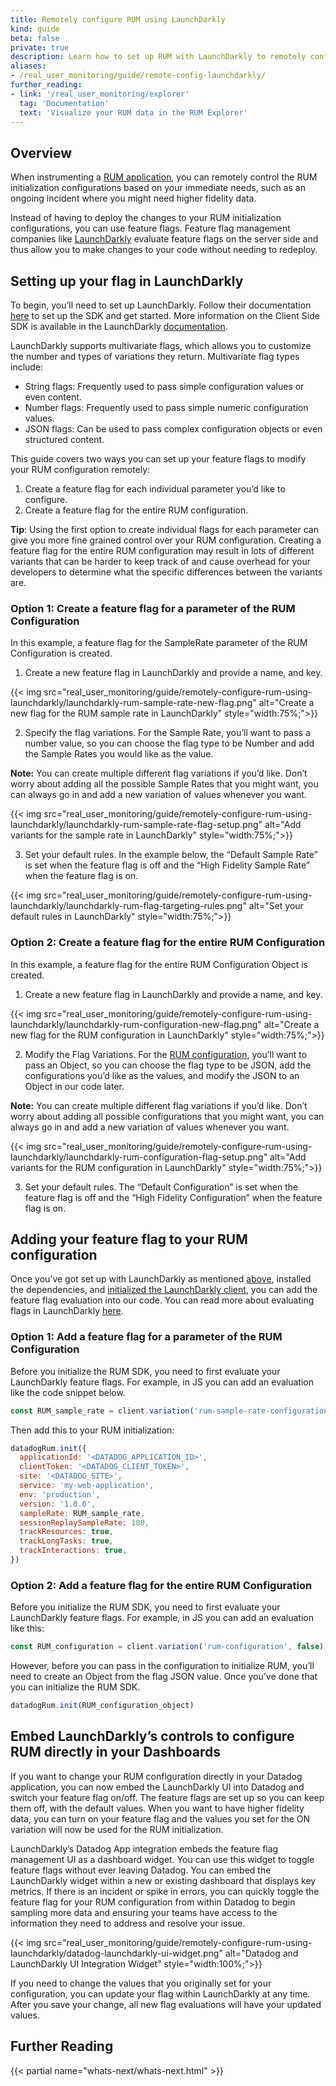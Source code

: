 ```yaml
---
title: Remotely configure RUM using LaunchDarkly
kind: guide
beta: false
private: true
description: Learn how to set up RUM with LaunchDarkly to remotely configure RUM sampling.
aliases:
- /real_user_monitoring/guide/remote-config-launchdarkly/
further_reading:
- link: '/real_user_monitoring/explorer'
  tag: 'Documentation'
  text: 'Visualize your RUM data in the RUM Explorer'
---
```


## Overview
When instrumenting a [RUM application](/real_user_monitoring/browser#setup), you can remotely control the RUM initialization configurations based on your immediate needs, such as an ongoing incident where you might need higher fidelity data.

Instead of having to deploy the changes to your RUM initialization configurations, you can use feature flags. Feature flag management companies like [LaunchDarkly](https://launchdarkly.com/) evaluate feature flags on the server side and thus allow you to make changes to your code without needing to redeploy. 

## Setting up your flag in LaunchDarkly
To begin, you’ll need to set up LaunchDarkly. Follow their documentation [here](https://docs.launchdarkly.com/home/getting-started/setting-up) to set up the SDK and get started. More information on the Client Side SDK is available in the LaunchDarkly [documentation](https://docs.launchdarkly.com/sdk/client-side).

LaunchDarkly supports multivariate flags, which allows you to customize the number and types of variations they return. Multivariate flag types include: 

- String flags: Frequently used to pass simple configuration values or even content.
- Number flags: Frequently used to pass simple numeric configuration values.
- JSON flags: Can be used to pass complex configuration objects or even structured content.

This guide covers two ways you can set up your feature flags to modify your RUM configuration remotely:

1. Create a feature flag for each individual parameter you’d like to configure.
2. Create a feature flag for the entire RUM configuration.

**Tip**: Using the first option to create individual flags for each parameter can give you more fine grained control over your RUM configuration. Creating a feature flag for the entire RUM configuration may result in lots of different variants that can be harder to keep track of and cause overhead for your developers to determine what the specific differences between the variants are.

### Option 1: Create a feature flag for a parameter of the RUM Configuration 
In this example, a feature flag for the SampleRate parameter of the RUM Configuration is created.

1. Create a new feature flag in LaunchDarkly and provide a name, and key. 

{{< img src="real_user_monitoring/guide/remotely-configure-rum-using-launchdarkly/launchdarkly-rum-sample-rate-new-flag.png" alt="Create a new flag for the RUM sample rate in LaunchDarkly" style="width:75%;">}}

2. Specify the flag variations. For the Sample Rate, you’ll want to pass a number value, so you can choose the flag type to be Number and add the Sample Rates you would like as the value.

**Note:** You can create multiple different flag variations if you’d like. Don’t worry about adding all the possible Sample Rates that you might want, you can always go in and add a new variation of values whenever you want.

{{< img src="real_user_monitoring/guide/remotely-configure-rum-using-launchdarkly/launchdarkly-rum-sample-rate-flag-setup.png" alt="Add variants for the sample rate in LaunchDarkly" style="width:75%;">}}

3. Set your default rules. In the example below, the “Default Sample Rate” is set when the feature flag is off and the “High Fidelity Sample Rate” when the feature flag is on.

{{< img src="real_user_monitoring/guide/remotely-configure-rum-using-launchdarkly/launchdarkly-rum-flag-targeting-rules.png" alt="Set your default rules in LaunchDarkly" style="width:75%;">}}

### Option 2: Create a feature flag for the entire RUM Configuration
In this example, a feature flag for the entire RUM Configuration Object is created.

1. Create a new feature flag in LaunchDarkly and provide a name, and key. 

{{< img src="real_user_monitoring/guide/remotely-configure-rum-using-launchdarkly/launchdarkly-rum-configuration-new-flag.png" alt="Create a new flag for the RUM configuration in LaunchDarkly" style="width:75%;">}}

2. Modify the Flag Variations. For the [RUM configuration](/real_user_monitoring/browser#setup), you’ll want to pass an Object, so you can choose the flag type to be JSON, add the configurations you’d like as the values, and modify the JSON to an Object in our code later.

**Note:** You can create multiple different flag variations if you’d like. Don’t worry about adding all possible configurations that you might want, you can always go in and add a new variation of values whenever you want.

{{< img src="real_user_monitoring/guide/remotely-configure-rum-using-launchdarkly/launchdarkly-rum-configuration-flag-setup.png" alt="Add variants for the RUM configuration in LaunchDarkly" style="width:75%;">}}

3. Set your default rules. The “Default Configuration” is set when the feature flag is off and the “High Fidelity Configuration” when the feature flag is on.

## Adding your feature flag to your RUM configuration
Once you’ve got set up with LaunchDarkly as mentioned [above](#setting-up-your-flag-in-launchdarkly), installed the dependencies, and [initialized the LaunchDarkly client](https://docs.launchdarkly.com/sdk/client-side/javascript#initializing-the-client
), you can add the feature flag evaluation into our code. You can read more about evaluating flags in LaunchDarkly [here](https://docs.launchdarkly.com/sdk/features/evaluating).


### Option 1: Add a feature flag for a parameter of the RUM Configuration 
Before you initialize the RUM SDK, you need to first evaluate your LaunchDarkly feature flags. For example, in JS you can add an evaluation like the code snippet below.

```javascript
const RUM_sample_rate = client.variation('rum-sample-rate-configuration', false);
```
Then add this to your RUM initialization:

```javascript
datadogRum.init({
  applicationId: '<DATADOG_APPLICATION_ID>',
  clientToken: '<DATADOG_CLIENT_TOKEN>',
  site: '<DATADOG_SITE>',
  service: 'my-web-application',
  env: 'production',
  version: '1.0.0',
  sampleRate: RUM_sample_rate,
  sessionReplaySampleRate: 100,
  trackResources: true,
  trackLongTasks: true,
  trackInteractions: true,
})
```

### Option 2: Add a feature flag for the entire RUM Configuration

Before you initialize the RUM SDK, you need to first evaluate your LaunchDarkly feature flags. For example, in JS you can add an evaluation like this:

```javascript
const RUM_configuration = client.variation('rum-configuration', false);
```

However, before you can pass in the configuration to initialize RUM, you’ll need to create an Object from the flag JSON value. Once you’ve done that you can initialize the RUM SDK.

```javascript
datadogRum.init(RUM_configuration_object)
```

## Embed LaunchDarkly’s controls to configure RUM directly in your Dashboards
If you want to change your RUM configuration directly in your Datadog application, you can now embed the LaunchDarkly UI into Datadog and switch your feature flag on/off. The feature flags are set up so you can keep them off, with the default values. When you want to have higher fidelity data, you can turn on your feature flag and the values you set for the ON variation will now be used for the RUM initialization. 

LaunchDarkly’s Datadog App integration embeds the feature flag management UI as a dashboard widget. You can use this widget to toggle feature flags without ever leaving Datadog. You can embed the LaunchDarkly widget within a new or existing dashboard that displays key metrics. If there is an incident or spike in errors, you can quickly toggle the feature flag for your RUM configuration from within Datadog to begin sampling more data and ensuring your teams have access to the information they need to address and resolve your issue. 

{{< img src="real_user_monitoring/guide/remotely-configure-rum-using-launchdarkly/datadog-launchdarkly-ui-widget.png" alt="Datadog and LaunchDarkly UI Integration Widget" style="width:100%;">}}

If you need to change the values that you originally set for your configuration, you can update your flag within LaunchDarkly at any time. After you save your change, all new flag evaluations will have your updated values. 

## Further Reading
{{< partial name="whats-next/whats-next.html" >}}

[1]: /real_user_monitoring/browser#setup
[2]: https://launchdarkly.com/
[3]: https://docs.launchdarkly.com/home/getting-started/setting-up
[4]: https://docs.launchdarkly.com/sdk/client-side
[5]: /real_user_monitoring/browser#setup
[6]: https://docs.launchdarkly.com/sdk/features/evaluating

